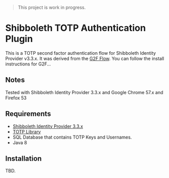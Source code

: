> This project is work in progress.

# Shibboleth TOTP Authentication Plugin
This is a TOTP second factor authentication flow for Shibboleth Identity Provider v3.3.x. 
It was derived from the [G2F Flow](https://github.com/gtkrug/shib-g2f).   You can follow the install instructions for G2F...

## Notes
Tested with Shibboleth Identity Provider 3.3.x and Google Chrome 57.x and Firefox 53

## Requirements
* [Shibboleth Identity Provider 3.3.x](http://shibboleth.net/downloads/identity-provider/latest/)
* [TOTP Library](https://github.com/gtkrug/totp)
* SQL Database that contains TOTP Keys and Usernames.
* Java 8

## Installation
TBD.

